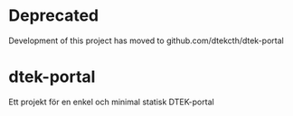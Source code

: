 # Deprecated
Development of this project has moved to github.com/dtekcth/dtek-portal


# dtek-portal
Ett projekt för en enkel och minimal statisk DTEK-portal
